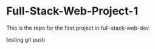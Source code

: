 # Full-Stack-Web-Project-1

This is the repo for the first project in full-stack-web-dev

testing git push
